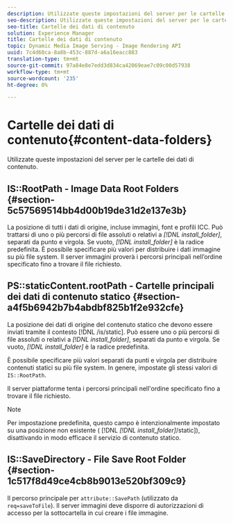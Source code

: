 ```yaml
---
description: Utilizzate queste impostazioni del server per le cartelle dei dati di contenuto.
seo-description: Utilizzate queste impostazioni del server per le cartelle dei dati di contenuto.
seo-title: Cartelle dei dati di contenuto
solution: Experience Manager
title: Cartelle dei dati di contenuto
topic: Dynamic Media Image Serving - Image Rendering API
uuid: 7c4d60ca-8a8b-453c-887d-a6a16eacc883
translation-type: tm+mt
source-git-commit: 97a84e8e7edd3d834ca42069eae7c09c00d57938
workflow-type: tm+mt
source-wordcount: '235'
ht-degree: 0%

---
```



# Cartelle dei dati di contenuto{#content-data-folders}

Utilizzate queste impostazioni del server per le cartelle dei dati di contenuto.

## IS::RootPath - Image Data Root Folders {#section-5c57569514bb4d00b19de31d2e137e3b}

La posizione di tutti i dati di origine, incluse immagini, font e profili ICC. Può trattarsi di uno o più percorsi di file assoluti o relativi a *[!DNL install_folder]*, separati da punto e virgola. Se vuoto, *[!DNL install_folder]* è la radice predefinita. È possibile specificare più valori per distribuire i dati immagine su più file system. Il server immagini proverà i percorsi principali nell’ordine specificato fino a trovare il file richiesto.

## PS::staticContent.rootPath - Cartelle principali dei dati di contenuto statico {#section-a4f5b6942b7b4abdbf825b1f2e932cfe}

La posizione dei dati di origine del contenuto statico che devono essere inviati tramite il contesto [!DNL /is/static]. Può essere uno o più percorsi di file assoluti o relativi a *[!DNL install_folder]*, separati da punto e virgola. Se vuoto, *[!DNL install_folder]* è la radice predefinita.

È possibile specificare più valori separati da punti e virgola per distribuire contenuti statici su più file system. In genere, impostate gli stessi valori di `IS::RootPath`.

Il server piattaforme tenta i percorsi principali nell&#39;ordine specificato fino a trovare il file richiesto.

>[!NOTE]
>
>Per impostazione predefinita, questo campo è intenzionalmente impostato su una posizione non esistente ( [!DNL *[!DNL install_folder]*/static]), disattivando in modo efficace il servizio di contenuto statico.

## IS::SaveDirectory - File Save Root Folder {#section-1c517f8d49ce4cb8b9013e520bf309c9}

Il percorso principale per `attribute::SavePath` (utilizzato da `req=saveToFile`). Il server immagini deve disporre di autorizzazioni di accesso per la sottocartella in cui creare i file immagine.
